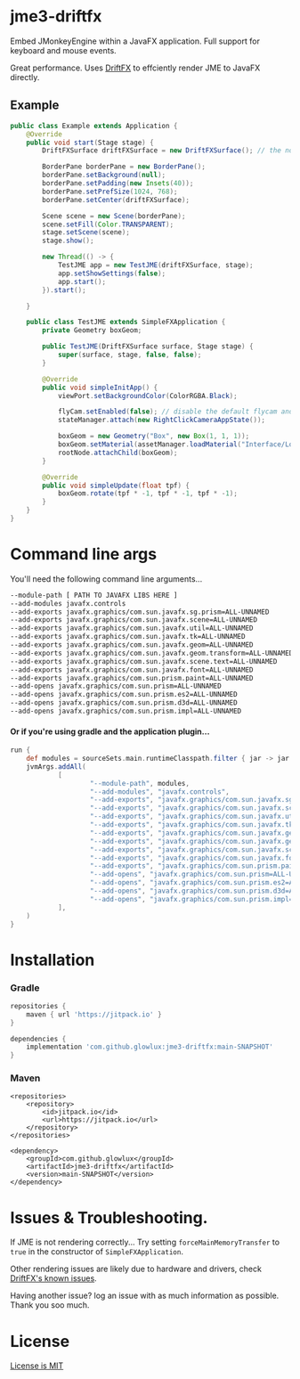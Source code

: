 # jme3-driftfx

Embed JMonkeyEngine within a JavaFX application. Full support for keyboard and mouse events.  

Great performance. Uses [DriftFX](https://github.com/eclipse-efx/efxclipse-drift) to effciently render JME to JavaFX directly.

## Example
```java
public class Example extends Application {
    @Override
    public void start(Stage stage) {
        DriftFXSurface driftFXSurface = new DriftFXSurface(); // the node where JME is rendered.

        BorderPane borderPane = new BorderPane();
        borderPane.setBackground(null);
        borderPane.setPadding(new Insets(40));
        borderPane.setPrefSize(1024, 768);
        borderPane.setCenter(driftFXSurface);

        Scene scene = new Scene(borderPane);
        scene.setFill(Color.TRANSPARENT);
        stage.setScene(scene);
        stage.show();

        new Thread(() -> {
            TestJME app = new TestJME(driftFXSurface, stage);
            app.setShowSettings(false);
            app.start();
        }).start();

    }

    public class TestJME extends SimpleFXApplication {
        private Geometry boxGeom;

        public TestJME(DriftFXSurface surface, Stage stage) {
            super(surface, stage, false, false);
        }

        @Override
        public void simpleInitApp() {
            viewPort.setBackgroundColor(ColorRGBA.Black);

            flyCam.setEnabled(false); // disable the default flycam and replace it with a cam that does not lock the camera instantly.
            stateManager.attach(new RightClickCameraAppState());

            boxGeom = new Geometry("Box", new Box(1, 1, 1));
            boxGeom.setMaterial(assetManager.loadMaterial("Interface/Logo/Logo.j3m"));
            rootNode.attachChild(boxGeom);
        }

        @Override
        public void simpleUpdate(float tpf) {
            boxGeom.rotate(tpf * -1, tpf * -1, tpf * -1);
        }
    }
}
```
# Command line args
You'll need the following command line arguments...
```bash
--module-path [ PATH TO JAVAFX LIBS HERE ]
--add-modules javafx.controls
--add-exports javafx.graphics/com.sun.javafx.sg.prism=ALL-UNNAMED 
--add-exports javafx.graphics/com.sun.javafx.scene=ALL-UNNAMED 
--add-exports javafx.graphics/com.sun.javafx.util=ALL-UNNAMED 
--add-exports javafx.graphics/com.sun.javafx.tk=ALL-UNNAMED 
--add-exports javafx.graphics/com.sun.javafx.geom=ALL-UNNAMED 
--add-exports javafx.graphics/com.sun.javafx.geom.transform=ALL-UNNAMED 
--add-exports javafx.graphics/com.sun.javafx.scene.text=ALL-UNNAMED 
--add-exports javafx.graphics/com.sun.javafx.font=ALL-UNNAMED 
--add-exports javafx.graphics/com.sun.prism.paint=ALL-UNNAMED 
--add-opens javafx.graphics/com.sun.prism=ALL-UNNAMED
--add-opens javafx.graphics/com.sun.prism.es2=ALL-UNNAMED 
--add-opens javafx.graphics/com.sun.prism.d3d=ALL-UNNAMED 
--add-opens javafx.graphics/com.sun.prism.impl=ALL-UNNAMED
```

#### Or if you're using gradle and the application plugin...
```gradle
run {
    def modules = sourceSets.main.runtimeClasspath.filter { jar -> jar.getName().contains('javafx-') } .getAsPath()
    jvmArgs.addAll(
            [
                    "--module-path", modules,
                    "--add-modules", "javafx.controls",
                    "--add-exports", "javafx.graphics/com.sun.javafx.sg.prism=ALL-UNNAMED",
                    "--add-exports", "javafx.graphics/com.sun.javafx.scene=ALL-UNNAMED",
                    "--add-exports", "javafx.graphics/com.sun.javafx.util=ALL-UNNAMED",
                    "--add-exports", "javafx.graphics/com.sun.javafx.tk=ALL-UNNAMED",
                    "--add-exports", "javafx.graphics/com.sun.javafx.geom=ALL-UNNAMED",
                    "--add-exports", "javafx.graphics/com.sun.javafx.geom.transform=ALL-UNNAMED",
                    "--add-exports", "javafx.graphics/com.sun.javafx.scene.text=ALL-UNNAMED",
                    "--add-exports", "javafx.graphics/com.sun.javafx.font=ALL-UNNAMED",
                    "--add-exports", "javafx.graphics/com.sun.prism.paint=ALL-UNNAMED",
                    "--add-opens", "javafx.graphics/com.sun.prism=ALL-UNNAMED",
                    "--add-opens", "javafx.graphics/com.sun.prism.es2=ALL-UNNAMED",
                    "--add-opens", "javafx.graphics/com.sun.prism.d3d=ALL-UNNAMED",
                    "--add-opens", "javafx.graphics/com.sun.prism.impl=ALL-UNNAMED",
            ],
    )
}
```

# Installation
### Gradle
```gradle
repositories {
	maven { url 'https://jitpack.io' }
}

dependencies {
	implementation 'com.github.glowlux:jme3-driftfx:main-SNAPSHOT'
}
```

### Maven
```maven
<repositories>
	<repository>
		<id>jitpack.io</id>
		<url>https://jitpack.io</url>
	</repository>
</repositories>
 
<dependency>
	<groupId>com.github.glowlux</groupId>
	<artifactId>jme3-driftfx</artifactId>
	<version>main-SNAPSHOT</version>
</dependency>
 ```
 
 # Issues & Troubleshooting. 
 If JME is not rendering correctly... Try setting ``forceMainMemoryTransfer`` to ``true`` in the constructor of ``SimpleFXApplication``. 
 
 Other rendering issues are likely due to hardware and drivers, check [DriftFX's known issues](https://github.com/eclipse-efx/efxclipse-drift#known-issues).
 
Having another issue? log an issue with as much information as possible. Thank you soo much. 
 
# License 
[License is MIT](https://github.com/glowlux/jme3-driftfx/blob/main/LICENSE)
 


